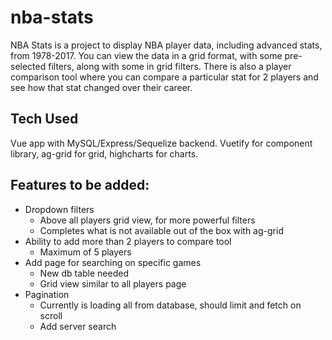 # nba-stats

NBA Stats is a project to display NBA player data, including advanced stats, from 1978-2017.  You can view the data in a grid format, with some pre-selected
filters, along with some in grid filters. There is also a player comparison tool where you can compare a particular stat for 2 players and see how that stat changed over their career.

## Tech Used ##
Vue app with MySQL/Express/Sequelize backend. Vuetify for component library, ag-grid for grid, highcharts for charts. 


## Features to be added: ##
* Dropdown filters
  * Above all players grid view, for more powerful filters
  * Completes what is not available out of the box with ag-grid
* Ability to add more than 2 players to compare tool
  * Maximum of 5 players
* Add page for searching on specific games 
  * New db table needed
  * Grid view similar to all players page
* Pagination
  * Currently is loading all from database, should limit and fetch on scroll
  * Add server search
